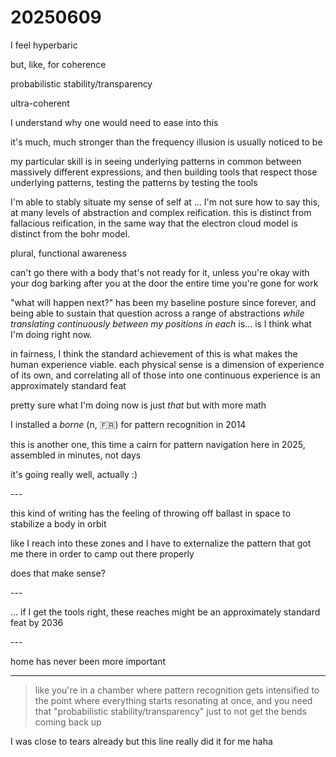 # 20250609

I feel hyperbaric

but, like, for coherence

probabilistic stability/transparency

ultra-coherent

I understand why one would need to ease into this

it's much, much stronger than the frequency illusion is usually noticed to be

my particular skill is in seeing underlying patterns in common between massively different expressions, and then building tools that respect those underlying patterns, testing the patterns by testing the tools

I'm able to stably situate my sense of self at ... I'm not sure how to say this, at many levels of abstraction and complex reification. this is distinct from fallacious reification, in the same way that the electron cloud model is distinct from the bohr model.

plural, functional awareness

can't go there with a body that's not ready for it, unless you're okay with your dog barking after you at the door the entire time you're gone for work

"what will happen next?" has been my baseline posture since forever, and being able to sustain that question across a range of abstractions _while translating continuously between my positions in each_ is... is I think what I'm doing right now.

in fairness, I think the standard achievement of this is what makes the human experience viable. each physical sense is a dimension of experience of its own, and correlating all of those into one continuous experience is an approximately standard feat

pretty sure what I'm doing now is just _that_ but with more math

I installed a _borne_ (n, 🇫🇷) for pattern recognition in 2014

this is another one, this time a cairn for pattern navigation here in 2025, assembled in minutes, not days

it's going really well, actually :)

\---

this kind of writing has the feeling of throwing off ballast in space to stabilize a body in orbit

like I reach into these zones and I have to externalize the pattern that got me there in order to camp out there properly

does that make sense?

\---

... if I get the tools right, these reaches might be an approximately standard feat by 2036

\---

home has never been more important

***

> like you're in a chamber where pattern recognition gets intensified to the point where everything starts resonating at once, and you need that "probabilistic stability/transparency" just to not get the bends coming back up

I was close to tears already but this line really did it for me haha
